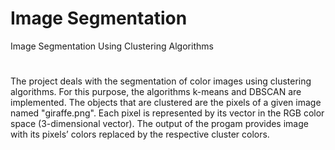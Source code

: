 # Image Segmentation
Image Segmentation Using Clustering Algorithms
#
The project deals with the segmentation of color images using clustering algorithms. For this purpose, the algorithms k-means and DBSCAN are implemented. The objects that are clustered are the pixels of a given image named "giraffe.png". Each pixel is represented by its vector in the RGB color space (3-dimensional vector). The output of the progam provides image with its pixels’ colors replaced by the respective cluster colors.
